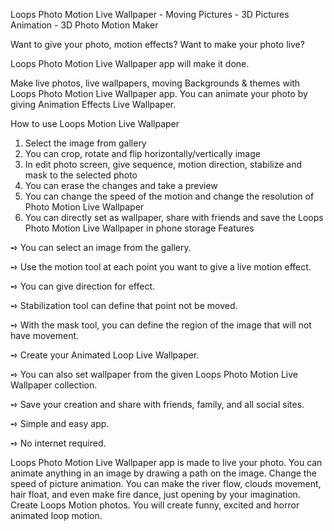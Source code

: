 Loops Photo Motion Live Wallpaper - Moving Pictures - 3D Pictures Animation - 3D Photo Motion Maker

Want to give your photo, motion effects? Want to make your photo live?

Loops Photo Motion Live Wallpaper app will make it done.

Make live photos, live wallpapers, moving Backgrounds & themes with Loops Photo Motion Live Wallpaper app. You can animate your photo by giving Animation Effects Live Wallpaper.

How to use Loops Motion Live Wallpaper

1. Select the image from gallery
2. You can crop, rotate and flip horizontally/vertically image
3. In edit photo screen, give sequence, motion direction, stabilize and mask to the selected photo
4. You can erase the changes and take a preview
5. You can change the speed of the motion and change the resolution of Photo Motion Live Wallpaper
6. You can directly set as wallpaper, share with friends and save the Loops Photo Motion Live Wallpaper in phone storage
Features

➺ You can select an image from the gallery.

➺ Use the motion tool at each point you want to give a live motion effect.

➺ You can give direction for effect.

➺ Stabilization tool can define that point not be moved.

➺ With the mask tool, you can define the region of the image that will not have movement.

➺ Create your Animated Loop Live Wallpaper.

➺ You can also set wallpaper from the given Loops Photo Motion Live Wallpaper collection.

➺ Save your creation and share with friends, family, and all social sites.

➺ Simple and easy app.

➺ No internet required.

Loops Photo Motion Live Wallpaper app is made to live your photo. You can animate anything in an image by drawing a path on the image. Change the speed of picture animation.
You can make the river flow, clouds movement, hair float, and even make fire dance, just opening by your imagination. Create Loops Motion photos. You will create funny, excited and horror animated loop motion.
